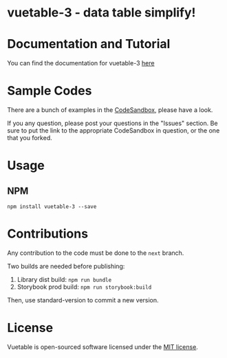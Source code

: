 # vuetable-3 - data table simplify!

# Documentation and Tutorial

You can find the documentation for vuetable-3 [here](https://mannyyang.github.io/vuetable-3/storybook/?path=/docs/vuetable-3--fields-string#vuetable-3)

# Sample Codes

There are a bunch of examples in the [CodeSandbox](https://codesandbox.io/u/mannyyang/sandboxes), please have a look.

If you any question, please post your questions in the "Issues" section. Be sure to put the link to the appropriate CodeSandbox in question, or the one that you forked.

# Usage
## NPM

```shell
npm install vuetable-3 --save
```

# Contributions
Any contribution to the code must be done to the `next` branch.

Two builds are needed before publishing:

1. Library dist build: `npm run bundle`
2. Storybook prod build: `npm run storybook:build`

Then, use standard-version to commit a new version.

# License
Vuetable is open-sourced software licensed under the [MIT license](http://opensource.org/licenses/MIT).
